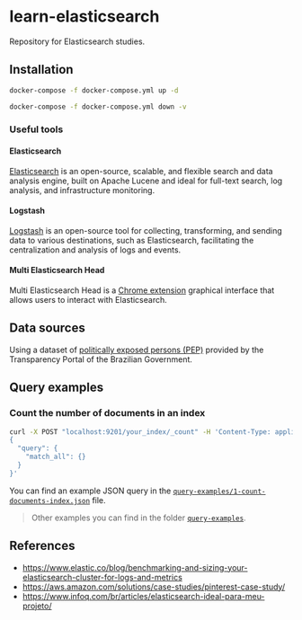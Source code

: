 # learn-elasticsearch
Repository for Elasticsearch studies.

## Installation

```bash
docker-compose -f docker-compose.yml up -d
```

```bash
docker-compose -f docker-compose.yml down -v
```

### Useful tools

#### Elasticsearch
[Elasticsearch](https://www.elastic.co/guide/en/elasticsearch/reference/current/docs.html) is an open-source, scalable, and flexible search and data analysis engine, built on Apache Lucene and ideal for full-text search, log analysis, and infrastructure monitoring.

#### Logstash
[Logstash](https://www.elastic.co/guide/en/logstash/current/index.html) is an open-source tool for collecting, transforming, and sending data to various destinations, such as Elasticsearch, facilitating the centralization and analysis of logs and events.

#### Multi Elasticsearch Head 
Multi Elasticsearch Head is a [Chrome extension](https://chromewebstore.google.com/detail/multi-elasticsearch-head/cpmmilfkofbeimbmgiclohpodggeheim) graphical interface that allows users to interact with Elasticsearch.

## Data sources
Using a dataset of [politically exposed persons (PEP)](https://portaldatransparencia.gov.br/download-de-dados/pep) provided by the Transparency Portal of the Brazilian Government.

## Query examples

### Count the number of documents in an index
```bash
curl -X POST "localhost:9201/your_index/_count" -H 'Content-Type: application/json' -d'
{
  "query": {
    "match_all": {}
  }
}'
```
You can find an example JSON query in the [`query-examples/1-count-documents-index.json`](query-examples/1-count-documents-index.json) file.

> Other examples you can find in the folder [`query-examples`](query-examples).

## References
* https://www.elastic.co/blog/benchmarking-and-sizing-your-elasticsearch-cluster-for-logs-and-metrics
* https://aws.amazon.com/solutions/case-studies/pinterest-case-study/
* https://www.infoq.com/br/articles/elasticsearch-ideal-para-meu-projeto/